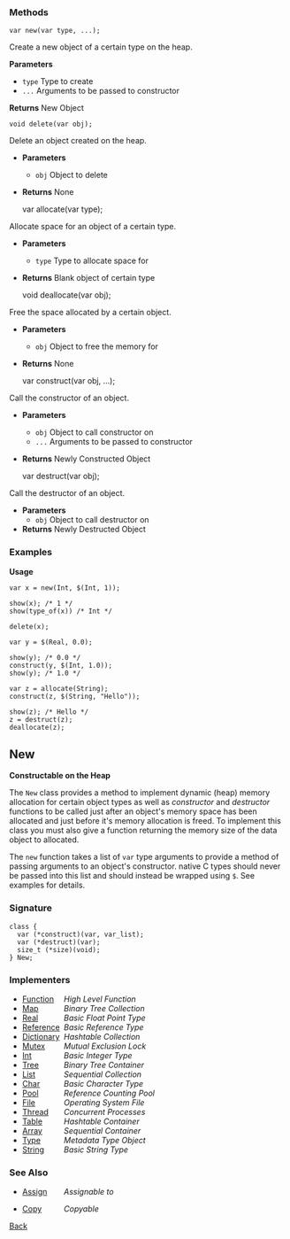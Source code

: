   <div class="row">
  <div class="col-xs-6 col-md-6">

### Methods


    var new(var type, ...);

Create a new object of a certain type on the heap.

__Parameters__
  
  * `type` Type to create
  * `...` Arguments to be passed to constructor

__Returns__ New Object


    void delete(var obj);


Delete an object created on the heap.

* __Parameters__
    * `obj` Object to delete
* __Returns__ None


    var allocate(var type);


Allocate space for an object of a certain type.

* __Parameters__
    * `type` Type to allocate space for
* __Returns__ Blank object of certain type


    void deallocate(var obj);


Free the space allocated by a certain object.

* __Parameters__
    * `obj` Object to free the memory for
* __Returns__ None


    var construct(var obj, ...);


Call the constructor of an object.

* __Parameters__
    * `obj` Object to call constructor on
    * `...` Arguments to be passed to constructor
* __Returns__ Newly Constructed Object


    var destruct(var obj);


Call the destructor of an object.

* __Parameters__
    * `obj` Object to call destructor on
* __Returns__ Newly Destructed Object



### Examples

__Usage__

    var x = new(Int, $(Int, 1));
    
    show(x); /* 1 */
    show(type_of(x)) /* Int */
    
    delete(x);
    
    var y = $(Real, 0.0);  
    
    show(y); /* 0.0 */
    construct(y, $(Int, 1.0));
    show(y); /* 1.0 */
    
    var z = allocate(String);
    construct(z, $(String, "Hello"));
    
    show(z); /* Hello */
    z = destruct(z);
    deallocate(z);

  </div>
  <div class="col-xs-6 col-md-6">


New
---
__Constructable on the Heap__

The `New` class provides a method to implement dynamic (heap) memory allocation for certain object types as well as _constructor_ and _destructor_ functions to be called just after an object's memory space has been allocated and just before it's memory allocation is freed. To implement this class you must also give a function returning the memory size of the data object to allocated.

The `new` function takes a list of `var` type arguments to provide a method of passing arguments to an object's constructor. native C types should never be passed into this list and should instead be wrapped using `$`. See examples for details.




### Signature


    class {
      var (*construct)(var, var_list);
      var (*destruct)(var);
      size_t (*size)(void);
    } New;
    

### Implementers

* <span style="width:75px; float:left;">[Function](function)</span> _High Level Function_
* <span style="width:75px; float:left;">[Map](map)</span> _Binary Tree Collection_
* <span style="width:75px; float:left;">[Real](real)</span> _Basic Float Point Type_
* <span style="width:75px; float:left;">[Reference](reference)</span> _Basic Reference Type_
* <span style="width:75px; float:left;">[Dictionary](dictionary)</span> _Hashtable Collection_
* <span style="width:75px; float:left;">[Mutex](mutex)</span> _Mutual Exclusion Lock_
* <span style="width:75px; float:left;">[Int](int)</span> _Basic Integer Type_
* <span style="width:75px; float:left;">[Tree](tree)</span> _Binary Tree Container_
* <span style="width:75px; float:left;">[List](list)</span> _Sequential Collection_
* <span style="width:75px; float:left;">[Char](char)</span> _Basic Character Type_
* <span style="width:75px; float:left;">[Pool](pool)</span> _Reference Counting Pool_
* <span style="width:75px; float:left;">[File](file)</span> _Operating System File_
* <span style="width:75px; float:left;">[Thread](thread)</span> _Concurrent Processes_
* <span style="width:75px; float:left;">[Table](table)</span> _Hashtable Container_
* <span style="width:75px; float:left;">[Array](array)</span> _Sequential Container_
* <span style="width:75px; float:left;">[Type](type)</span> _Metadata Type Object_
* <span style="width:75px; float:left;">[String](string)</span> _Basic String Type_


### See Also

* <span style="width:75px; float:left;">[Assign](assign)</span> _Assignable to_
* <span style="width:75px; float:left;">[Copy](copy)</span> _Copyable_


  <p style="text-align:center;">
[Back](/learn)
  </p>

  </div>
  </div>
